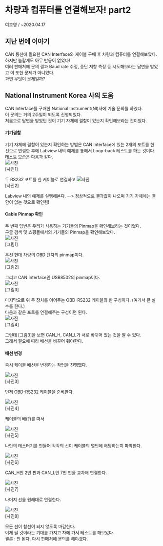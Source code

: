 # 차량과 컴퓨터를 연결해보자! part2
여호영 / ~2020.04.17

## 지난 번에 이야기
CAN 통신에 필요한 CAN Interface와 케이블 구매 후 차량과 컴퓨터를 연결해보았다.    
하지만 놀랍게도 아무 반응이 없었다!    
여러 판매처에 문의 결과 Baud rate 수정, 종단 저항 측정 등 시도해보라는 답변을 받았고 이 또한 문제가 아니었다.    
과연 무엇이 문제일까?

## National Instrument Korea 사의 도움
CAN Interface를 구매한 National Instrument(NI)사에 기술 문의를 하였다.    
이 문의는 거의 2주일이 되도록 진행되었다.    
처음으로 답변을 받았던 것이 기기 자체에 결함이 있는지 확인해보라는 것이었다.

#### 기기결함    
기기 자체에 결함이 있는지 확인하는 방법은 CAN Interface에 있는 2개의 포트를 한 선으로 연결한 후에 Labview 내의 예제를 통해서 Loop-back 테스트를 하는 것이다.    
테스트 모습은 다음과 같다.    
![사진](./media/loop_back1.jpg)    
[사진1]    

두 RS232 포트를 한 케이블로 연결하고
![사진](./media/loop_back2.jpg)    
[사진2]    

Labview 내의 예제를 실행해본다. --> 정상적으로 결과값이 나오며 기기 자체에는 결함이 없는 것으로 확인됨!

#### Cable Pinmap 확인
두 번째 답변은 우리가 사용하는 기기들의 Pinmap을 확인해보라는 것이었다.    
구글 검색 및 쇼핑몰에서의 기기들의 Pinmap을 확인해보았다.    
![사진](./media/pinmap_OBD.jpg)    
[그림1]    

우선 현대 차량의 OBD 단자의 pinmap이다.    
![사진](./media/pinmap_usb8502.jpg)   
[그림2]    

그리고 CAN Interface인 USB8502의 pinmap이다.    
![사진](./media/pinmap_cable1.PNG)    
[그림3]    

마지막으로 위 두 장치를 이어주는 OBD-RS232 케이블의 핀 구성이다. (여기서 큰 실수를 한다.)    
다음과 같은 포트를 연결해주는 구성이면 된다.    
![사진](./media/pinmap_map.PNG)    
[그림4]    

그런데 [그림3]을 보면 CAN_H, CAN_L가 서로 바뀌어 있는 것을 알 수 있다.    
그래서 필요에 따라 배선을 바꾸어 줘야한다.

#### 배선 변경
즉시 케이블 배선을 변경하는 작업을 진행했다.    

![사진](./media/cable_mod1.jpg)    
[사진3]    

먼저 OBD-RS232 케이블을 준비한다.    

![사진](./media/cable_mod2.jpg)    
[사진4]    

케이블의 배(?)를 따서    

![사진](./media/cable_mod3.jpg)    
[사진5]    

나만의 테스터기를 만들어 각각의 선이 케이블의 몇번에 해당하는지 파악한다.

![사진](./media/cable_mod4.jpg)    
[사진6]

CAN_H인 2번 핀과 CAN_L인 7번 핀을 교차해 연결한다.

![사진](./media/cable_mod5.jpg)    
[사진7]

나머지 선을 원래대로 연결한다.

![사진](./media/cable_mod6.jpg)    
[사진8]    

모든 선이 합선이 되지 않도록 마감한다.    
이제 될 것이라는 기대를 가지고 차에 가서 테스트를 해보았다.    
결론 : 안 된다. 다시 판매처에 문의를 해야겠다.
